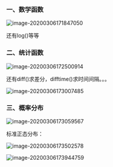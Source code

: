 ### 一、数学函数

![image-20200306171847050](C:\Users\tiger\AppData\Roaming\Typora\typora-user-images\image-20200306171847050.png)

还有log()等等

### 二、统计函数

![image-20200306172500914](C:\Users\tiger\AppData\Roaming\Typora\typora-user-images\image-20200306172500914.png)

还有diff()求差分，difftime()求时间间隔。。。

![image-20200306173007485](C:\Users\tiger\AppData\Roaming\Typora\typora-user-images\image-20200306173007485.png)

### 三、概率分布

![image-20200306173059567](C:\Users\tiger\AppData\Roaming\Typora\typora-user-images\image-20200306173059567.png)

标准正态分布：

![image-20200306173502578](C:\Users\tiger\AppData\Roaming\Typora\typora-user-images\image-20200306173502578.png)

![image-20200306173944759](C:\Users\tiger\AppData\Roaming\Typora\typora-user-images\image-20200306173944759.png)